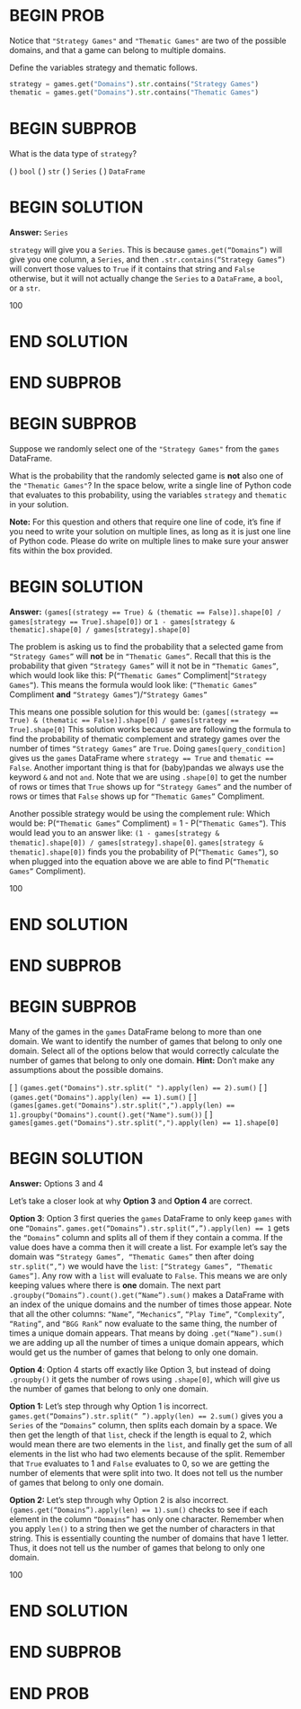 # BEGIN PROB

Notice that `"Strategy Games"` and `"Thematic Games"` are two of the possible domains, and that a game can belong to multiple domains.

Define the variables strategy and thematic follows.

```py
strategy = games.get("Domains").str.contains("Strategy Games")
thematic = games.get("Domains").str.contains("Thematic Games")
```


# BEGIN SUBPROB
 What is the data type of `strategy`?

( ) `bool`
( ) `str`
( ) `Series`
( ) `DataFrame`

# BEGIN SOLUTION

**Answer:** `Series`

`strategy` will give you a `Series`. This is because `games.get(“Domains”)` will give you one column, a `Series`, and then `.str.contains(“Strategy Games”)` will convert those values to `True` if it contains that string and `False` otherwise, but it will not actually change the `Series` to a `DataFrame`, a `bool`, or a `str`.

<average>100</average>

# END SOLUTION

# END SUBPROB

# BEGIN SUBPROB
Suppose we randomly select one of the `"Strategy Games"` from the `games` DataFrame.

What is the probability that the randomly selected game is **not** also one of the `"Thematic Games"`? In the space below, write a single line of Python code that evaluates to this probability, using the variables `strategy` and `thematic` in your solution.

**Note:** For this question and others that require one line of code, it’s fine if you need to write your solution on multiple lines, as long as it is just one line of Python code. Please do write on multiple lines to make sure your answer fits within the box provided.

# BEGIN SOLUTION

**Answer:** `(games[(strategy == True) & (thematic == False)].shape[0] / games[strategy == True].shape[0])` or
`1 - games[strategy & thematic].shape[0] / games[strategy].shape[0]`

The problem is asking us to find the probability that a selected game from `“Strategy Games”` will **not** be in `“Thematic Games”`. Recall that this is the probability that given `“Strategy Games”` will it not be in `“Thematic Games”`, which would look like this: P(`“Thematic Games”` Compliment|`“Strategy Games”`). This means the formula would look like: (`“Thematic Games”` Compliment **and** `“Strategy Games”`)/`“Strategy Games”`

This means one possible solution for this would be: `(games[(strategy == True) & (thematic == False)].shape[0] / games[strategy == True].shape[0]`
This solution works because we are following the formula to find the probability of thematic complement and strategy games over the number of times `“Strategy Games”` are `True`. Doing `games[query_condition]` gives us the `games` DataFrame where `strategy == True` and `thematic == False`. Another important thing is that for (baby)pandas we always use the keyword `&` and not `and`. Note that we are using `.shape[0]` to get the number of rows or times that `True` shows up for `“Strategy Games”` and the number of rows or times that `False` shows up for `“Thematic Games”` Compliment.

Another possible strategy would be using the complement rule: Which would be: P(`“Thematic Games”` Compliment) = 1 - P(`“Thematic Games”`). This would lead you to an answer like: `(1 - games[strategy & thematic].shape[0]) / games[strategy].shape[0]`. `games[strategy & thematic].shape[0])` finds you the probability of P(`“Thematic Games”`), so when plugged into the equation above we are able to find P(`“Thematic Games”` Compliment).


<average>100</average>

# END SOLUTION

# END SUBPROB

# BEGIN SUBPROB
Many of the games in the `games` DataFrame belong to more than one domain. We want to identify the number of games that belong to only one domain. Select all of the options below that would correctly calculate the number of games that belong to only one domain.
**Hint:** Don’t make any assumptions about the possible domains.

[ ] `(games.get("Domains").str.split(" ").apply(len) == 2).sum()`
[ ] `(games.get("Domains").apply(len) == 1).sum()`
[ ] `(games[games.get("Domains").str.split(",").apply(len) == 1].groupby("Domains").count().get("Name").sum())`
[ ] `games[games.get("Domains").str.split(",").apply(len) == 1].shape[0]`

# BEGIN SOLUTION

**Answer:** Options 3 and 4

Let’s take a closer look at why **Option 3** and **Option 4** are correct.

**Option 3**: Option 3 first queries the `games` DataFrame to only keep `games` with one `“Domains”`. `games.get(“Domains”).str.split(“,”).apply(len) == 1` gets the `“Domains”` column and splits all of them if they contain a comma. If the value does have a comma then it will create a list. For example let’s say the domain was `“Strategy Games”, “Thematic Games”` then after doing `str.split(“,”)` we would have the `list`: `[“Strategy Games”, “Thematic Games”]`. Any row with a `list` will evaluate to `False`. This means we are only keeping values where there is **one** domain. The next part `.groupby(“Domains”).count().get(“Name”).sum()` makes a DataFrame with an index of the unique domains and the number of times those appear. Note that all the other columns: `“Name”`, `“Mechanics”`, `“Play Time”`, `“Complexity”`, `“Rating”`, and `“BGG Rank”` now evaluate to the same thing, the number of times a unique domain appears. That means by doing `.get(“Name”).sum()` we are adding up all the number of times a unique domain appears, which would get us the number of games that belong to only one domain.

**Option 4**: Option 4 starts off exactly like Option 3, but instead of doing `.groupby()` it gets the number of rows using `.shape[0]`, which will give us the number of games that belong to only one domain.

**Option 1:** Let’s step through why Option 1 is incorrect. `games.get(“Domains”).str.split(“ ”).apply(len) == 2.sum()` gives you a `Series` of the `“Domains”` column, then splits each domain by a space. We then get the length of that `list`, check if the length is equal to 2, which would mean there are two elements in the `list`, and finally get the sum of all elements in the list who had two elements because of the split. Remember that `True` evaluates to 1 and `False` evaluates to 0, so we are getting the number of elements that were split into two. It does not tell us the number of games that belong to only one domain.

**Option 2:** Let’s step through why Option 2 is also incorrect. `(games.get(“Domains”).apply(len) == 1).sum()` checks to see if each element in the column `“Domains”` has only one character. Remember when you apply `len()` to a string then we get the number of characters in that string. This is essentially counting the number of domains that have 1 letter. Thus, it does not tell us the number of games that belong to only one domain.

<average>100</average>

# END SOLUTION

# END SUBPROB

# END PROB
